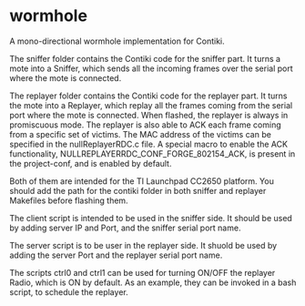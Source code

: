 # wormhole
A mono-directional wormhole implementation for Contiki.

The sniffer folder contains the Contiki code for the sniffer part. It turns a mote into a Sniffer, which sends all the incoming frames over the serial port where the mote is connected. 

The replayer folder contains the Contiki code for the replayer part. It turns the mote into a Replayer, which replay all the frames coming from the serial port where the mote is connected. When flashed, the replayer is always in promiscuous mode. The replayer is also able to ACK each frame coming from a specific set of victims. The MAC address of the victims can be specified in the nullReplayerRDC.c file. A special macro to enable the ACK functionality, NULLREPLAYERRDC_CONF_FORGE_802154_ACK, is present in the project-conf, and is enabled by default.

Both of them are intended for the TI Launchpad CC2650 platform. You should add the path for the contiki folder in both sniffer and replayer Makefiles before flashing them.

The client script is intended to be used in the sniffer side. It should be used by adding server IP and Port, and the sniffer serial port name.

The server script is to be user in the replayer side. It shuold be used by adding the server Port and the replayer serial port name.

The scripts ctrl0 and ctrl1 can be used for turning ON/OFF the replayer Radio, which is ON by default. As an example, they can be invoked in a bash script, to schedule the replayer.
